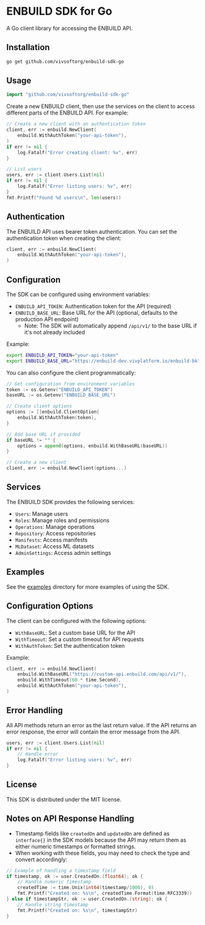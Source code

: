 # ENBUILD SDK for Go

A Go client library for accessing the ENBUILD API.

## Installation

```bash
go get github.com/vivsoftorg/enbuild-sdk-go
```

## Usage

```go
import "github.com/vivsoftorg/enbuild-sdk-go"
```

Create a new ENBUILD client, then use the services on the client to access different parts of the ENBUILD API. For example:

```go
// Create a new client with an authentication token
client, err := enbuild.NewClient(
    enbuild.WithAuthToken("your-api-token"),
)
if err != nil {
    log.Fatalf("Error creating client: %v", err)
}

// List users
users, err := client.Users.List(nil)
if err != nil {
    log.Fatalf("Error listing users: %v", err)
}
fmt.Printf("Found %d users\n", len(users))
```

## Authentication

The ENBUILD API uses bearer token authentication. You can set the authentication token when creating the client:

```go
client, err := enbuild.NewClient(
    enbuild.WithAuthToken("your-api-token"),
)
```

## Configuration

The SDK can be configured using environment variables:

- `ENBUILD_API_TOKEN`: Authentication token for the API (required)
- `ENBUILD_BASE_URL`: Base URL for the API (optional, defaults to the production API endpoint)
  - Note: The SDK will automatically append `/api/v1/` to the base URL if it's not already included

Example:
```bash
export ENBUILD_API_TOKEN="your-api-token"
export ENBUILD_BASE_URL="https://enbuild-dev.vivplatform.io/enbuild-bk"
```

You can also configure the client programmatically:

```go
// Get configuration from environment variables
token := os.Getenv("ENBUILD_API_TOKEN")
baseURL := os.Getenv("ENBUILD_BASE_URL")

// Create client options
options := []enbuild.ClientOption{
    enbuild.WithAuthToken(token),
}

// Add base URL if provided
if baseURL != "" {
    options = append(options, enbuild.WithBaseURL(baseURL))
}

// Create a new client
client, err := enbuild.NewClient(options...)
```

## Services

The ENBUILD SDK provides the following services:

- `Users`: Manage users
- `Roles`: Manage roles and permissions
- `Operations`: Manage operations
- `Repository`: Access repositories
- `Manifests`: Access manifests
- `MLDataset`: Access ML datasets
- `AdminSettings`: Access admin settings

## Examples

See the [examples](./examples) directory for more examples of using the SDK.

## Configuration Options

The client can be configured with the following options:

- `WithBaseURL`: Set a custom base URL for the API
- `WithTimeout`: Set a custom timeout for API requests
- `WithAuthToken`: Set the authentication token

Example:

```go
client, err := enbuild.NewClient(
    enbuild.WithBaseURL("https://custom-api.enbuild.com/api/v1/"),
    enbuild.WithTimeout(60 * time.Second),
    enbuild.WithAuthToken("your-api-token"),
)
```

## Error Handling

All API methods return an error as the last return value. If the API returns an error response, the error will contain the error message from the API.

```go
users, err := client.Users.List(nil)
if err != nil {
    // Handle error
    log.Fatalf("Error listing users: %v", err)
}
```

## License

This SDK is distributed under the MIT license.

## Notes on API Response Handling

- Timestamp fields like `createdOn` and `updatedOn` are defined as `interface{}` in the SDK models because the API may return them as either numeric timestamps or formatted strings.
- When working with these fields, you may need to check the type and convert accordingly:

```go
// Example of handling a timestamp field
if timestamp, ok := user.CreatedOn.(float64); ok {
    // Handle numeric timestamp
    createdTime := time.Unix(int64(timestamp/1000), 0)
    fmt.Printf("Created on: %s\n", createdTime.Format(time.RFC3339))
} else if timestampStr, ok := user.CreatedOn.(string); ok {
    // Handle string timestamp
    fmt.Printf("Created on: %s\n", timestampStr)
}
```

